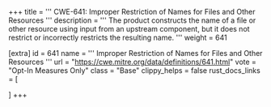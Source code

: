 +++
title = '''
CWE-641: Improper Restriction of Names for Files and Other Resources
'''
description	= '''
The product constructs the name of a file or other resource using input from an upstream component, but it does not restrict or incorrectly restricts the resulting name.
'''
weight = 641

[extra]
id = 641
name = '''
Improper Restriction of Names for Files and Other Resources
'''
url = "https://cwe.mitre.org/data/definitions/641.html"
vote = "Opt-In Measures Only"
class = "Base"
clippy_helps = false
rust_docs_links = [
	
]
+++
